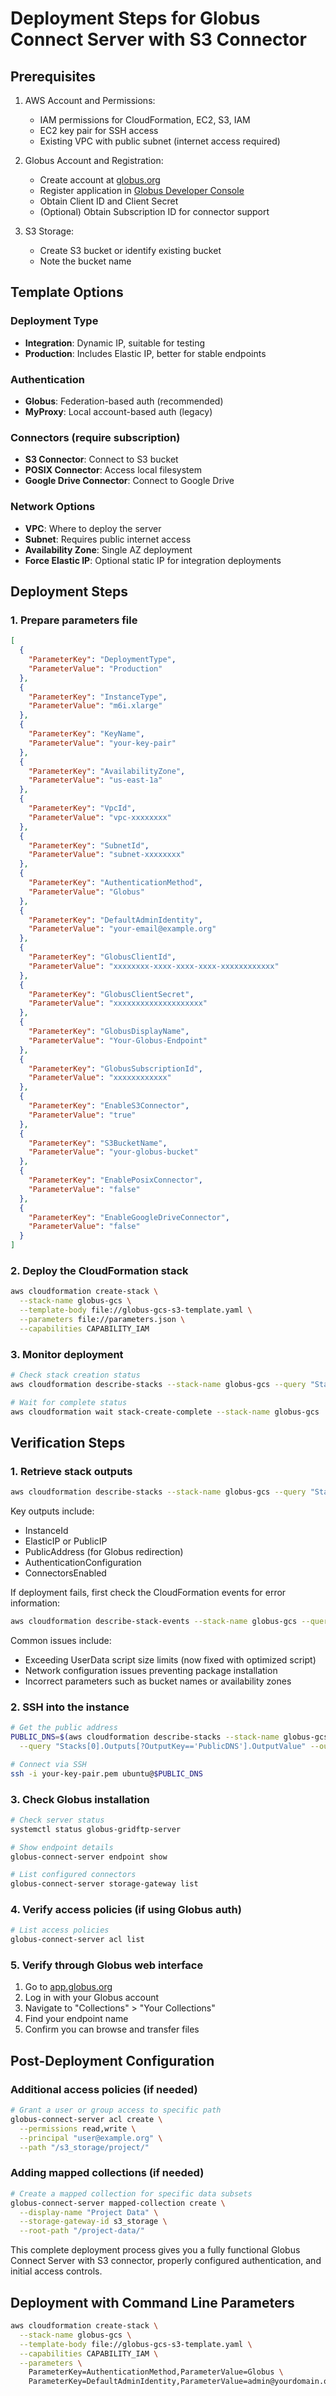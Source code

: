 # Deployment Steps for Globus Connect Server with S3 Connector

## Prerequisites

1. AWS Account and Permissions:

   - IAM permissions for CloudFormation, EC2, S3, IAM
   - EC2 key pair for SSH access
   - Existing VPC with public subnet (internet access required)

2. Globus Account and Registration:

   - Create account at [globus.org](https://www.globus.org/)
   - Register application in [Globus Developer Console](https://developers.globus.org/)
   - Obtain Client ID and Client Secret
   - (Optional) Obtain Subscription ID for connector support

3. S3 Storage:

   - Create S3 bucket or identify existing bucket
   - Note the bucket name

## Template Options

### Deployment Type

- **Integration**: Dynamic IP, suitable for testing
- **Production**: Includes Elastic IP, better for stable endpoints

### Authentication

- **Globus**: Federation-based auth (recommended)
- **MyProxy**: Local account-based auth (legacy)

### Connectors (require subscription)

- **S3 Connector**: Connect to S3 bucket
- **POSIX Connector**: Access local filesystem
- **Google Drive Connector**: Connect to Google Drive

### Network Options

- **VPC**: Where to deploy the server
- **Subnet**: Requires public internet access
- **Availability Zone**: Single AZ deployment
- **Force Elastic IP**: Optional static IP for integration deployments

## Deployment Steps

### 1. Prepare parameters file

```json
[
  {
    "ParameterKey": "DeploymentType",
    "ParameterValue": "Production"
  },
  {
    "ParameterKey": "InstanceType",
    "ParameterValue": "m6i.xlarge"
  },
  {
    "ParameterKey": "KeyName",
    "ParameterValue": "your-key-pair"
  },
  {
    "ParameterKey": "AvailabilityZone",
    "ParameterValue": "us-east-1a"
  },
  {
    "ParameterKey": "VpcId",
    "ParameterValue": "vpc-xxxxxxxx"
  },
  {
    "ParameterKey": "SubnetId",
    "ParameterValue": "subnet-xxxxxxxx"
  },
  {
    "ParameterKey": "AuthenticationMethod",
    "ParameterValue": "Globus"
  },
  {
    "ParameterKey": "DefaultAdminIdentity",
    "ParameterValue": "your-email@example.org"
  },
  {
    "ParameterKey": "GlobusClientId",
    "ParameterValue": "xxxxxxxx-xxxx-xxxx-xxxx-xxxxxxxxxxxx"
  },
  {
    "ParameterKey": "GlobusClientSecret",
    "ParameterValue": "xxxxxxxxxxxxxxxxxxxx"
  },
  {
    "ParameterKey": "GlobusDisplayName",
    "ParameterValue": "Your-Globus-Endpoint"
  },
  {
    "ParameterKey": "GlobusSubscriptionId",
    "ParameterValue": "xxxxxxxxxxxx"
  },
  {
    "ParameterKey": "EnableS3Connector",
    "ParameterValue": "true"
  },
  {
    "ParameterKey": "S3BucketName",
    "ParameterValue": "your-globus-bucket"
  },
  {
    "ParameterKey": "EnablePosixConnector",
    "ParameterValue": "false"
  },
  {
    "ParameterKey": "EnableGoogleDriveConnector",
    "ParameterValue": "false"
  }
]
```

### 2. Deploy the CloudFormation stack

```bash
aws cloudformation create-stack \
  --stack-name globus-gcs \
  --template-body file://globus-gcs-s3-template.yaml \
  --parameters file://parameters.json \
  --capabilities CAPABILITY_IAM
```

### 3. Monitor deployment

```bash
# Check stack creation status
aws cloudformation describe-stacks --stack-name globus-gcs --query "Stacks[0].StackStatus"

# Wait for complete status
aws cloudformation wait stack-create-complete --stack-name globus-gcs
```

## Verification Steps

### 1. Retrieve stack outputs

```bash
aws cloudformation describe-stacks --stack-name globus-gcs --query "Stacks[0].Outputs"
```

Key outputs include:

- InstanceId
- ElasticIP or PublicIP
- PublicAddress (for Globus redirection)
- AuthenticationConfiguration
- ConnectorsEnabled

If deployment fails, first check the CloudFormation events for error information:

```bash
aws cloudformation describe-stack-events --stack-name globus-gcs --query "StackEvents[?ResourceStatus=='CREATE_FAILED']"
```

Common issues include:
- Exceeding UserData script size limits (now fixed with optimized script)
- Network configuration issues preventing package installation
- Incorrect parameters such as bucket names or availability zones

### 2. SSH into the instance

```bash
# Get the public address
PUBLIC_DNS=$(aws cloudformation describe-stacks --stack-name globus-gcs \
  --query "Stacks[0].Outputs[?OutputKey=='PublicDNS'].OutputValue" --output text)

# Connect via SSH
ssh -i your-key-pair.pem ubuntu@$PUBLIC_DNS
```

### 3. Check Globus installation

```bash
# Check server status
systemctl status globus-gridftp-server

# Show endpoint details
globus-connect-server endpoint show

# List configured connectors
globus-connect-server storage-gateway list
```

### 4. Verify access policies (if using Globus auth)

```bash
# List access policies
globus-connect-server acl list
```

### 5. Verify through Globus web interface

1. Go to [app.globus.org](https://app.globus.org/)
2. Log in with your Globus account
3. Navigate to "Collections" > "Your Collections"
4. Find your endpoint name
5. Confirm you can browse and transfer files

## Post-Deployment Configuration

### Additional access policies (if needed)

```bash
# Grant a user or group access to specific path
globus-connect-server acl create \
  --permissions read,write \
  --principal "user@example.org" \
  --path "/s3_storage/project/"
```

### Adding mapped collections (if needed)

```bash
# Create a mapped collection for specific data subsets
globus-connect-server mapped-collection create \
  --display-name "Project Data" \
  --storage-gateway-id s3_storage \
  --root-path "/project-data/"
```

This complete deployment process gives you a fully functional Globus Connect Server with S3 connector, properly configured authentication, and initial access controls.

## Deployment with Command Line Parameters

```bash
aws cloudformation create-stack \
  --stack-name globus-gcs \
  --template-body file://globus-gcs-s3-template.yaml \
  --capabilities CAPABILITY_IAM \
  --parameters \
    ParameterKey=AuthenticationMethod,ParameterValue=Globus \
    ParameterKey=DefaultAdminIdentity,ParameterValue=admin@yourdomain.org
```